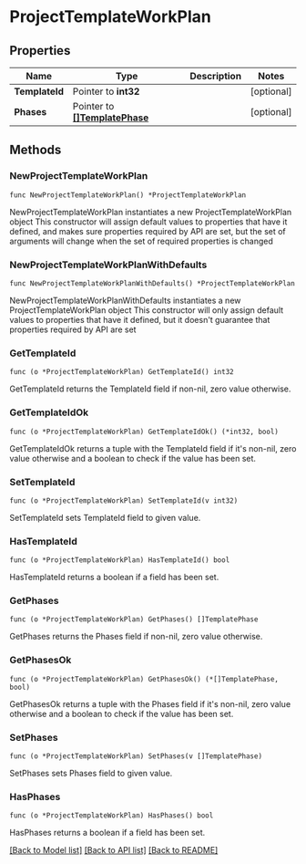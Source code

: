 # ProjectTemplateWorkPlan

## Properties

Name | Type | Description | Notes
------------ | ------------- | ------------- | -------------
**TemplateId** | Pointer to **int32** |  | [optional] 
**Phases** | Pointer to [**[]TemplatePhase**](TemplatePhase.md) |  | [optional] 

## Methods

### NewProjectTemplateWorkPlan

`func NewProjectTemplateWorkPlan() *ProjectTemplateWorkPlan`

NewProjectTemplateWorkPlan instantiates a new ProjectTemplateWorkPlan object
This constructor will assign default values to properties that have it defined,
and makes sure properties required by API are set, but the set of arguments
will change when the set of required properties is changed

### NewProjectTemplateWorkPlanWithDefaults

`func NewProjectTemplateWorkPlanWithDefaults() *ProjectTemplateWorkPlan`

NewProjectTemplateWorkPlanWithDefaults instantiates a new ProjectTemplateWorkPlan object
This constructor will only assign default values to properties that have it defined,
but it doesn't guarantee that properties required by API are set

### GetTemplateId

`func (o *ProjectTemplateWorkPlan) GetTemplateId() int32`

GetTemplateId returns the TemplateId field if non-nil, zero value otherwise.

### GetTemplateIdOk

`func (o *ProjectTemplateWorkPlan) GetTemplateIdOk() (*int32, bool)`

GetTemplateIdOk returns a tuple with the TemplateId field if it's non-nil, zero value otherwise
and a boolean to check if the value has been set.

### SetTemplateId

`func (o *ProjectTemplateWorkPlan) SetTemplateId(v int32)`

SetTemplateId sets TemplateId field to given value.

### HasTemplateId

`func (o *ProjectTemplateWorkPlan) HasTemplateId() bool`

HasTemplateId returns a boolean if a field has been set.

### GetPhases

`func (o *ProjectTemplateWorkPlan) GetPhases() []TemplatePhase`

GetPhases returns the Phases field if non-nil, zero value otherwise.

### GetPhasesOk

`func (o *ProjectTemplateWorkPlan) GetPhasesOk() (*[]TemplatePhase, bool)`

GetPhasesOk returns a tuple with the Phases field if it's non-nil, zero value otherwise
and a boolean to check if the value has been set.

### SetPhases

`func (o *ProjectTemplateWorkPlan) SetPhases(v []TemplatePhase)`

SetPhases sets Phases field to given value.

### HasPhases

`func (o *ProjectTemplateWorkPlan) HasPhases() bool`

HasPhases returns a boolean if a field has been set.


[[Back to Model list]](../README.md#documentation-for-models) [[Back to API list]](../README.md#documentation-for-api-endpoints) [[Back to README]](../README.md)


